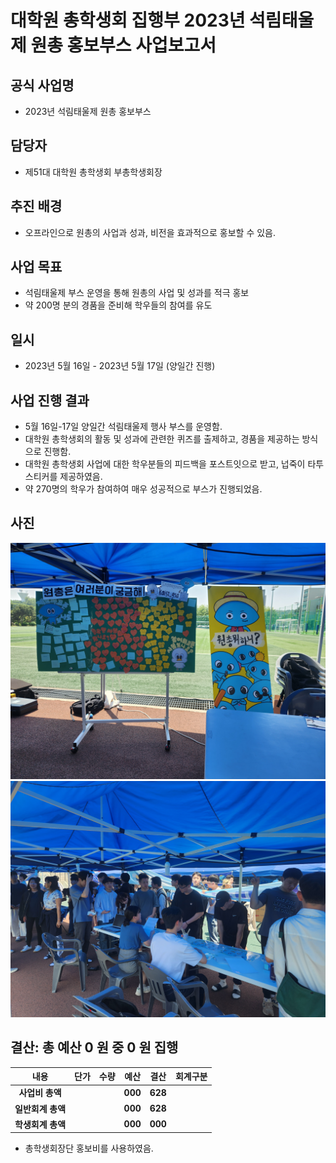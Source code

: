 대학원 총학생회 집행부 2023년 석림태울제 원총 홍보부스 사업보고서
===

## 공식 사업명
- 2023년 석림태울제 원총 홍보부스

## 담당자
- 제51대 대학원 총학생회 부총학생회장

## 추진 배경
-   오프라인으로 원총의 사업과 성과, 비전을 효과적으로 홍보할 수 있음.

## 사업 목표
-   석림태울제 부스 운영을 통해 원총의 사업 및 성과를 적극 홍보
-   약 200명 분의 경품을 준비해 학우들의 참여를 유도

## 일시
- 2023년 5월 16일 - 2023년 5월 17일 (양일간 진행)

## 사업 진행 결과
- 5월 16일-17일 양일간 석림태울제 행사 부스를 운영함.
- 대학원 총학생회의 활동 및 성과에 관련한 퀴즈를 출제하고, 경품을 제공하는 방식으로 진행함.
- 대학원 총학생회 사업에 대한 학우분들의 피드백을 포스트잇으로 받고, 넙죽이 타투 스티커를 제공하였음. 
- 약 270명의 학우가 참여하여 매우 성공적으로 부스가 진행되었음.

## 사진

<img src="../../resource/석림태울제-1.jpg" width="600px" title="석림태울제1"/>
<img src="../../resource/석림태울제-2.jpg" width="600px" title="석림태울제2"/>

## 결산: 총 예산 0 원 중 0 원 집행

| **내용** | **단가** | **수량** | **예산** | **결산** | **회계구분** |
|:---:|:---:|:---:|:---:|:---:|:---:|
| **사업비 총액** |  | | **000** | **628** |  |
| **일반회계 총액** |  | | **000** | **628** |  |
| **학생회계 총액** |  | | **000** | **000** |  |

- 총학생회장단 홍보비를 사용하였음.
